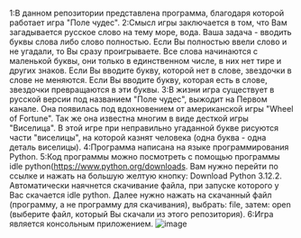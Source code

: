 1:В данном репозитории представлена программа, благодаря которой работает игра "Поле чудес".
2:Смысл игры заключается в том, что Вам загадывается русское слово на тему море, вода. Ваша задача - вводить буквы слова либо слово полностью. Если Вы полностью ввели слово и не угадали, то Вы сразу проигрываете. Все слова начинаются с маленькой буквы, они только в единственном числе, в них нет тире и других знаков. Если Вы вводите букву, которой нет в слове, звездочки в слове не меняются. Если Вы вводите букву, которая есть в слове, звездочки превращаются в эти буквы.
3:В жизни игра существует в русской версии под названием "Поле чудес", выжодит  на Первом канале. Она появилась под вдохновением от американской игры "Wheel of Fortune". Так же она известна многим в виде десткой игры "Виселица". В этой игре при неправильно угаданной букве рисуются части "виселицы", на которой казнят человека (одна буква - одна деталь виселицы).
4:Программа написана на языке программирования Python.
5:Код программы можно посмотреть с помощью программы idle python(https://www.python.org/downloads. Вам нужно перейти по ссылке и нажать на большую желтую кнопку: Download Python 3.12.2. Автоматически наячнется скачивание файла, при запуске которого у Вас скачается idle python. Далее нужно нажать на скачанный файл (программу, а не программу для скачивания), выбрать:  file, затем: open (выберите файл, который Вы скачали из этого репозитория).
6:Игра является консольным приложением.
![image](https://github.com/denialeksbf1231/Field-of-Dreams/assets/156435099/5e937742-726e-44a7-abd7-5656d6fa961b)
